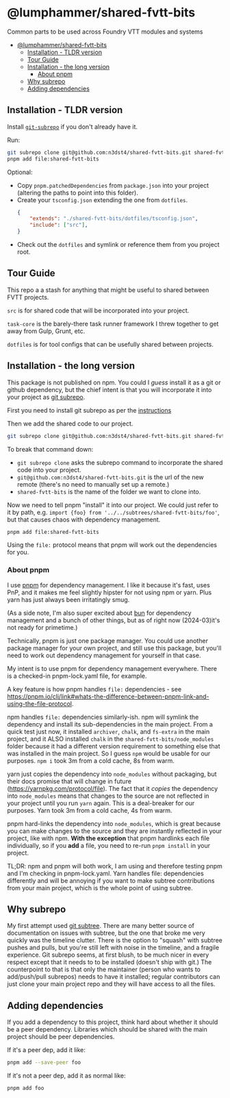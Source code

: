 # @lumphammer/shared-fvtt-bits

Common parts to be used across Foundry VTT modules and systems

- [@lumphammer/shared-fvtt-bits](#lumphammershared-fvtt-bits)
  - [Installation - TLDR version](#installation---tldr-version)
  - [Tour Guide](#tour-guide)
  - [Installation - the long version](#installation---the-long-version)
    - [About pnpm](#about-pnpm)
  - [Why subrepo](#why-subrepo)
  - [Adding dependencies](#adding-dependencies)


## Installation - TLDR version

Install [`git-subrepo`](https://github.com/ingydotnet/git-subrepo) if you don't already have it.

Run:

```sh
git subrepo clone git@github.com:n3dst4/shared-fvtt-bits.git shared-fvtt-bits
pnpm add file:shared-fvtt-bits
```

Optional:

* Copy `pnpm.patchedDependencies` from `package.json` into your project (altering the paths to point into this folder).
* Create your `tsconfig.json` extending the one from `dotfiles`.
    ```json
    {
	    "extends": "./shared-fvtt-bits/dotfiles/tsconfig.json",
	    "include": ["src"],
    }
    ```
* Check out the `dotfiles` and symlink or reference them from you project root.

## Tour Guide

This repo a a stash for anything that might be useful to shared between FVTT projects.

`src` is for shared code that will be incorporated into your project.

`task-core` is the barely-there task runner framework I threw together to get away from Gulp, Grunt, etc.

`dotfiles` is for tool configs that can be usefully shared between projects.


## Installation - the long version

This package is not published on npm. You could I *guess* install it as a git or github dependency, but the chief intent is that you will incorporate it into your project as [git subrepo](https://github.com/ingydotnet/git-subrepo).

First you need to install git subrepo as per the [instructions](https://github.com/ingydotnet/git-subrepo?tab=readme-ov-file#installation)

Then we add the shared code to our project.

```sh
git subrepo clone git@github.com:n3dst4/shared-fvtt-bits.git shared-fvtt-bits
```

To break that command down:

* `git subrepo clone` asks the subrepo command to incorporate the shared code into your project.
* `git@github.com:n3dst4/shared-fvtt-bits.git` is the url of the new remote (there's no need to manually set up a remote.)
* `shared-fvtt-bits` is the name of the folder we want to clone into.

Now we need to tell pnpm "install" it into our project. We could just refer to it by path, e.g. `import {foo} from '../../subtrees/shared-fvtt-bits/foo'`, but that causes chaos with dependency management.

```sh
pnpm add file:shared-fvtt-bits
```

Using the `file:` protocol means that pnpm will work out the dependencies for you.

### About pnpm

I use [pnpm](https://pnpm.io/) for dependency management. I like it because it's fast, uses PnP, and it makes me feel slightly hipster for not using npm or yarn. Plus yarn has just always been irritatingly smug.

(As a side note, I'm also super excited about [bun](https://bun.sh/) for dependency management and a bunch of other things, but as of right now (2024-03)it's not ready for primetime.)

Technically, pnpm is just one package manager. You could use another package manager for your own project, and still use this package, but you'll need to work out dependency management for yourself in that case.

My intent is to use pnpm for dependency management everywhere. There is a checked-in pnpm-lock.yaml file, for example.

A key feature is how pnpm handles `file:` dependencies -  see https://pnpm.io/cli/link#whats-the-difference-between-pnpm-link-and-using-the-file-protocol.

npm handles `file:` dependencies similarly-ish. npm will symlink the dependency and install its sub-dependencies in the main project. From a quick test just now, it installed `archiver`, `chalk`, and `fs-extra` in the main project, and it ALSO installed `chalk` in the `shared-fvtt-bits/node_modules` folder because it had a different version requirement to something else that was installed in the main project. So I guess `npm` would be usable for our purposes. `npm i` took 3m from a cold cache, 8s from warm.

yarn just copies the dependency into `node_modules` without packaging, but their docs promise that will change in future (https://yarnpkg.com/protocol/file). The fact that it *copies* the dependency into `node_modules` means that changes to the source are not reflected in your project until you run `yarn` again. This is a deal-breaker for our purposes. Yarn took 3m from a cold cache, 4s from warm.

pnpm hard-links the dependency into `node_modules`, which is great because you can make changes to the source and they are instantly reflected in your project, like with npm. **With the exception** that pnpm hardlinks each file individually, so if you **add** a file, you need to re-run `pnpm install` in your project.

TL;DR: npm and pnpm will both work, I am using and therefore testing pnpm and I'm checking in pnpm-lock.yaml. Yarn handles file: dependencies differently and will be annoying if you want to make subtree contributions from your main project, which is the whole point of using subtree.


## Why subrepo

My first attempt used [git subtree](https://www.atlassian.com/git/tutorials/git-subtree). There are many better source of documentation on issues with subtree, but the one that broke me very quickly was the timeline clutter. There is the option to "squash" with subtree pushes and pulls, but you're still left with noise in the timeline, and a fragile experience. Git subrepo seems, at first blush, to be much nicer in every respect except that it needs to to be installed (doesn't ship with git.) The counterpoint to that is that only the maintainer (person who wants to add/push/pull subrepos) needs to have it installed; regular contributors can just clone your main project repo and they will have access to all the files.


## Adding dependencies

If you add a dependency to this project, think hard about whether it should be a peer dependency. Libraries which should be shared with the main project should be peer dependencies.

If it's a peer dep, add it like:

```sh
pnpm add --save-peer foo
```

If it's not a peer dep, add it as normal like:

```sh
pnpm add foo
```

